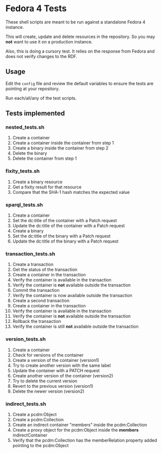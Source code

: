 # Fedora 4 Tests

These shell scripts are meant to be run against a standalone Fedora 4 instance. 

This will create, update and delete resources in the repository. So you may **not** want to use it on a production instance.

Also, this is doing a cursory test. It relies on the response from Fedora and does not verify changes to the RDF.

## Usage

Edit the `config` file and review the default variables to ensure the tests are pointing at your repository. 

Run each/all/any of the test scripts.

## Tests implemented

### nested\_tests.sh
1. Create a container
2. Create a container inside the container from step 1
3. Create a binary inside the container from step 2
4. Delete the binary
5. Delete the container from step 1

### fixity\_tests.sh
1. Create a binary resource
2. Get a fixity result for that resource
3. Compare that the SHA-1 hash matches the expected value

### sparql\_tests.sh
1. Create a container
2. Set the dc:title of the container with a Patch request
3. Update the dc:title of the container with a Patch request
4. Create a binary
2. Set the dc:title of the binary with a Patch request
3. Update the dc:title of the binary with a Patch request

### transaction\_tests.sh
1. Create a transaction
2. Get the status of the transaction
3. Create a container in the transaction
4. Verify the container is available in the transaction
5. Verify the container is **not** available outside the transaction
6. Commit the transaction
7. Verify the container is now available outside the transaction
8. Create a second transaction
3. Create a container in the transaction
4. Verify the container is available in the transaction
5. Verify the container is **not** available outside the transaction
6. Rollback the transaction
7. Verify the container is still **not** available outside the transaction

### version\_tests.sh
1. Create a container
2. Check for versions of the container
3. Create a version of the container (version1)
4. Try to create another version with the same label
5. Update the container with a PATCH request
6. Create another version of the container (version2)
7. Try to delete the current version
8. Revert to the previous version (version1)
9. Delete the newer version (version2)

### indirect\_tests.sh
1. Create a pcdm:Object
2. Create a pcdm:Collection
3. Create an indirect container "members" inside the pcdm:Collection
4. Create a proxy object for the pcdm:Object inside the **members** indirectContainer
5. Verify that the pcdm:Collection has the memberRelation property added pointing to the pcdm:Object
